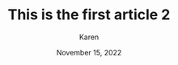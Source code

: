 ---
layout: default 
title: This is the first article 2
author: Karen
categories: Travel 
featured_image: /images/placeholder.JPG
date: November 15, 2022
---